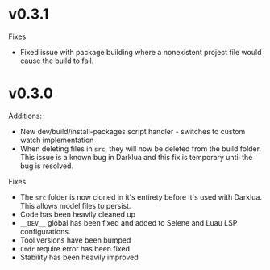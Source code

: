# v0.3.1
Fixes
- Fixed issue with package building where a nonexistent project file would cause the build to fail.

# v0.3.0

Additions:

- New dev/build/install-packages script handler - switches to custom watch implementation
- When deleting files in `src`, they will now be deleted from the build folder. This issue is a known bug in Darklua and this fix is temporary until the bug is resolved.

Fixes

- The `src` folder is now cloned in it's entirety before it's used with Darklua. This allows model files to persist.
- Code has been heavily cleaned up
- `__DEV__` global has been fixed and added to Selene and Luau LSP configurations.
- Tool versions have been bumped
- `Cmdr` require error has been fixed
- Stability has been heavily improved
